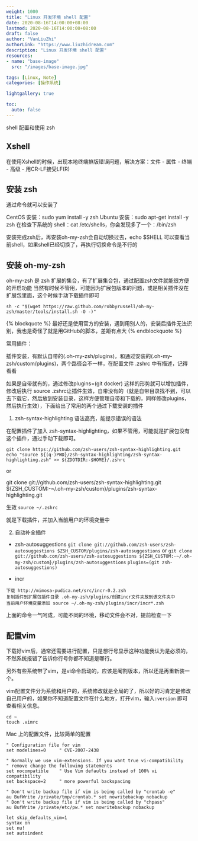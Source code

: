 ```yaml
---
weight: 1000
title: "Linux 开发环境 shell 配置"
date: 2020-08-16T14:00:00+08:00
lastmod: 2020-08-16T14:00:00+08:00
draft: false
author: "VanLiuZhi"
authorLink: "https://www.liuzhidream.com"
description: "Linux 开发环境 shell 配置"
resources:
- name: "base-image"
  src: "/images/base-image.jpg"

tags: [Linux, Note]
categories: [操作系统]

lightgallery: true

toc:
  auto: false
---
```


shell 配置和使用 zsh

<!-- more -->

## Xshell

在使用Xshell的时候，出现本地终端排版错误问题，解决方案：文件 - 属性 - 终端 - 高级 - 用CR-LF接受LF(R)

## 安装 zsh

通过命令就可以安装了

CentOS 安装：sudo yum install -y zsh
Ubuntu 安装：sudo apt-get install -y zsh
在检查下系统的 shell：cat /etc/shells，你会发现多了一个：/bin/zsh

安装完成zsh后，再安装oh-my-zsh会自动切换过去，echo $SHELL 可以查看当前shell，如果shell已经切换了，再执行切换命令是不行的

## 安装 oh-my-zsh

oh-my-zsh 是 zsh 扩展的集合，有了扩展集合包，通过配置zsh文件就能很方便的开启功能
当然有时候不管用，可能因为扩展包版本的问题，或是相关插件没在扩展包里面，这个时候手动下载插件即可

`sh -c "$(wget https://raw.github.com/robbyrussell/oh-my-zsh/master/tools/install.sh -O -)"`

{% blockquote %}
最好还是使用官方的安装，遇到用别人的，安装后插件无法识别，我也是奇怪了就是用GitHub的脚本，差距有点大
{% endblockquote %}

常用插件：

插件安装，有默认自带的(.oh-my-zsh/plugins)，和通过安装的(.oh-my-zsh/custom/plugins)，两个路径会不一样，在配置文件 .zshrc 中有描述，记得看看

如果是自带就有的，通过修改plugins=(git docker) 这样的形势就可以增加插件，修改后执行 source .zshrc让插件生效，自带没有的（就是自带目录找不到，可以去下载它，然后放到安装目录，这样方便管理自带和下载的，同样修改plugins，然后执行生效），下面给出了常用的两个通过下载安装的插件

1. zsh-syntax-highlighting 语法高亮，能提示错误的语法

在配置插件了加入 zsh-syntax-highlighting，如果不管用，可能就是扩展包没有这个插件，通过手动下载即可。

```
git clone https://github.com/zsh-users/zsh-syntax-highlighting.git 
echo "source ${(q-)PWD}/zsh-syntax-highlighting/zsh-syntax-highlighting.zsh" >> ${ZDOTDIR:-$HOME}/.zshrc
```

or

git clone git://github.com/zsh-users/zsh-syntax-highlighting.git ${ZSH_CUSTOM:-~/.oh-my-zsh/custom}/plugins/zsh-syntax-highlighting.git

生效 `source ~/.zshrc`

就是下载插件，并加入当前用户的环境变量中

2. 自动补全插件

- zsh-autosuggestions
`git clone git://github.com/zsh-users/zsh-autosuggestions $ZSH_CUSTOM/plugins/zsh-autosuggestions`
or
`git clone git://github.com/zsh-users/zsh-autosuggestions ${ZSH_CUSTOM:-~/.oh-my-zsh/custom}/plugins/zsh-autosuggestions`
`plugins=(git zsh-autosuggestions)`

- incr
```
下载 http://mimosa-pudica.net/src/incr-0.2.zsh
复制插件到扩展包插件目录 .oh-my-zsh/plugins/创建incr文件夹放到该文件夹中
当前用户环境变量添加 source ~/.oh-my-zsh/plugins/incr/incr*.zsh
```

上面的命令一气呵成，可能不同的环境，移动文件会不对，提前检查一下

## 配置vim

下载好vim后，通常还需要进行配置，只是想行号显示这种功能我认为是必须的，不然系统报错了告诉你行号你都不知道是哪行。

另外有些系统带了vim，是vi命令启动的，应该是阉割版本，所以还是再重新装一个。

vim配置文件分为系统和用户的，系统修改就是全局的了，所以好的习肯定是修改自己用户的，如果你不知道配置文件在什么地方，打开vim，输入`:version` 即可查看相关信息。

    cd ~ 
    touch .vimrc

Mac 上的配置文件，比较简单的配置

```
" Configuration file for vim
set modelines=0		" CVE-2007-2438

" Normally we use vim-extensions. If you want true vi-compatibility
" remove change the following statements
set nocompatible	" Use Vim defaults instead of 100% vi compatibility
set backspace=2		" more powerful backspacing

" Don't write backup file if vim is being called by "crontab -e"
au BufWrite /private/tmp/crontab.* set nowritebackup nobackup
" Don't write backup file if vim is being called by "chpass"
au BufWrite /private/etc/pw.* set nowritebackup nobackup

let skip_defaults_vim=1
syntax on
set nu!
set autoindent
```